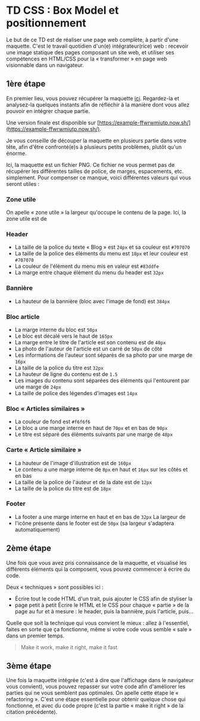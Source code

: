 # TD CSS : Box Model et positionnement

Le but de ce TD est de réaliser une page web complète, à partir d'une maquette.
C'est le travail quotidien d'un(e) intégrateur(rice) web : recevoir une image
statique des pages composant un site web, et utiliser ses compétences en
HTML/CSS pour la « transformer » en page web visionnable dans un navigateur.

## 1ère étape

En premier lieu, vous pouvez récupérer la maquette [ici](maquette.png).
Regardez-la et analysez-la quelques instants afin de réfléchir à la manière
dont vous allez pouvoir en intégrer chaque partie.

Une version finale est disponible sur
[https://example-ffwrwmiutp.now.sh/](https://example-ffwrwmiutp.now.sh/).

Je vous conseille de découper la maquette en plusieurs partie dans votre tête,
afin d'être confronté(e)s à plusieurs petits problèmes, plutôt qu'un énorme.

Ici, la maquette est un fichier PNG. Ce fichier ne vous permet pas de récupérer
les différentes tailles de police, de marges, espacements, etc. simplement.
Pour compenser ce manque, voici différentes valeurs qui vous seront utiles :

### Zone utile

On apelle « zone utile » la largeur qu'occupe le contenu de la page. Ici, la zone utile est de 

### Header

* La taille de la police du texte « Blog » est `24px` et sa couleur est `#707070`
* La taille de la police des éléments du menu est `18px` et leur couleur est `#707070`
* La couleur de l'élément du menu mis en valeur est `#83ddfe`
* La marge entre chaque élément du menu du header est `32px`

### Bannière

* La hauteur de la bannière (bloc avec l'image de fond) est `384px`

### Bloc article

* La marge interne du bloc est `50px`
* Le bloc est décalé vers le haut de `165px`
* La marge entre le titre de l'article est son contenu est de `40px`
* La photo de l'auteur de l'article est un carré de `50px` de côté
* Les informations de l'auteur sont séparés de sa photo par une marge de `16px`
* La taille de la police du titre est `32px`
* La hauteur de ligne du contenu est de `1.5`
* Les images du contenu sont séparées des éléments qui l'entourent par une marge de `24px`
* La taille de police des légendes d'images est `14px`

### Bloc « Articles similaires »

* La couleur de fond est `#f6f6f6`
* Le bloc a une marge interne en haut de `70px` et en bas de `90px`
* Le titre est séparé des éléments suivants par une marge de `48px`

### Carte « Article similaire »
* La hauteur de l'image d'illustration est de `160px`
* Le contenu a une marge interne de `8px` en haut et `16px` sur les côtés et en bas
* La taille de la police de l'auteur et de la date est de `12px`
* La taille de la police du titre est de `18px`

### Footer

* La footer a une marge interne en haut et en bas de `32px` La largeur de
* l'icône présente dans le footer est de `50px` (sa largeur s'adaptera
  automatiquement)

## 2ème étape

Une fois que vous avez pris connaissance de la maquette, et visualisé les
différents éléments qui la composent, vous pouvez commencer à écrire du code.

Deux « techniques » sont possibles ici :

* Écrire tout le code HTML d'un trait, puis ajouter le CSS afin de styliser la
* page petit à petit Écrire le HTML et le CSS pour chaque « partie » de la page
  au fur et à mesure : le header, puis la bannière, puis l'article, puis...

Quelle que soit la technique qui vous convient le mieux : allez à l'essentiel,
faites en sorte que ça fonctionne, même si votre code vous semble « sale » dans
un premier temps.

> Make it work, make it right, make it fast

## 3ème étape

Une fois la maquette intégrée (c'est à dire que l'affichage dans le navigateur
vous convient), vous pouvez repasser sur votre code afin d'améliorer les
parties qui ne vous semblent pas optimales. On apelle cette étape le «
refactoring ». C'est une étape essentielle pour obtenir quelque chose qui
fonctionne, et avec du code propre (c'est la partie « make it right » de la
citation précédente).
